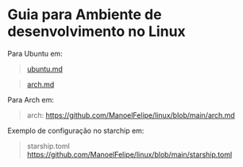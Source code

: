 # Guia para Ambiente de desenvolvimento no Linux

Para Ubuntu em: 
> [ubuntu.md](/ubuntu.md)

>[arch.md](/arch.md)

Para Arch em: 
> arch: <https://github.com/ManoelFelipe/linux/blob/main/arch.md>

Exemplo de configuração no starchip em: 
> starship.toml <https://github.com/ManoelFelipe/linux/blob/main/starship.toml>